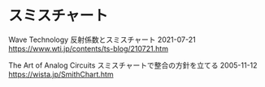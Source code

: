 # スミスチャート

Wave Technology
反射係数とスミスチャート 2021-07-21
https://www.wti.jp/contents/ts-blog/210721.htm

The Art of Analog Circuits
スミスチャートで整合の方針を立てる 2005-11-12
https://wista.jp/SmithChart.htm
